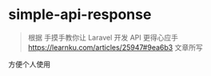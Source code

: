 # simple-api-response

> 根据 手摸手教你让 Laravel 开发 API 更得心应手 https://learnku.com/articles/25947#9ea6b3 文章所写

方便个人使用

